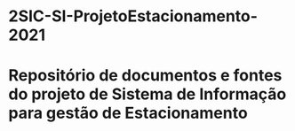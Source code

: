 # 2SIC-SI-ProjetoEstacionamento-2021
# Repositório de documentos e fontes do projeto de Sistema de Informação para gestão de Estacionamento
